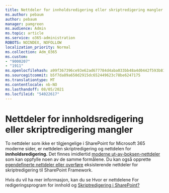 ```yaml
---
title: Nettdeler for innholdsredigering eller skriptredigering mangler
ms.author: pebaum
author: pebaum
manager: pamgreen
ms.audience: Admin
ms.topic: article
ms.service: o365-administration
ROBOTS: NOINDEX, NOFOLLOW
localization_priority: Normal
ms.collection: Adm_O365
ms.custom:
- "9000207"
- "1911"
ms.openlocfilehash: a99f367396ce93e62ad677784d4aba033bb48a4d0442f593b81dfaa607739403
ms.sourcegitcommit: b5f7da89a650d2915dc652449623c78be6247175
ms.translationtype: MT
ms.contentlocale: nb-NO
ms.lasthandoff: 08/05/2021
ms.locfileid: "54022617"
---
```

# <a name="content-editor-or-script-editor-web-parts-are-missing"></a>Nettdeler for innholdsredigering eller skriptredigering mangler

To nettdeler som ikke er tilgjengelige i SharePoint for  Microsoft 365 moderne sider, er nettdelen skriptredigering og nettdelen for **innholdsredigering.** Det finnes imidlertid [moderne ut-av-boksen-nettdeler](https://support.microsoft.com/office/ed6cc9ce-8b2a-480c-a655-1b9d7615cdbd#bkmk_outofbox) som kan oppfylle noen av de samme formålene. Du kan også opprette [egendefinerte nettdeler eller overføre](https://support.microsoft.com/office/ed6cc9ce-8b2a-480c-a655-1b9d7615cdbd#bkmk_custom) eksisterende nettdeler for skriptredigering til SharePoint Framework.  

Hvis du vil ha mer informasjon, kan du se Hvor er nettdelene For redigeringsprogram for innhold og [Skriptredigering i SharePoint?](https://support.microsoft.com/office/ed6cc9ce-8b2a-480c-a655-1b9d7615cdbd)
